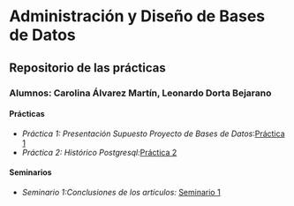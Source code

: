 # Administración y Diseño de Bases de Datos
## Repositorio de las prácticas
### Alumnos: Carolina Álvarez Martín, Leonardo Dorta Bejarano
#### Prácticas
* *Práctica 1: Presentación Supuesto Proyecto de Bases de Datos*:[Práctica 1](https://github.com/alu0100944723/ADBD/blob/master/Pr%C3%A1ctica1/Documento%20de%20recopilaci%C3%B3n%20de%20requisitos.md)
* *Práctica 2: Histórico Postgresql:*[Práctica 2](https://github.com/alu0100944723/ADBD/blob/master/Pr%C3%A1ctica2/Hist%C3%B3rico%20Postgresql.md)
#### Seminarios
* *Seminario 1:Conclusiones de los artículos:* [Seminario 1](https://view.genial.ly/5d9499ee50b5040f6eda7e74/vertical-infographic-genially-sin-titulo)
